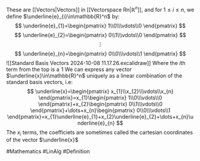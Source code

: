 These are [[Vectors|Vectors]] in [[Vectorspace Rn|$\mathbb{R}^n$]], and for $1\leq i\leq n$, we define $\underline{e}_{i}\in\mathbb{R}^n$ by:
$$
\underline{e}_{1}=\begin{pmatrix}
1\\0\\\vdots\\0
\end{pmatrix}
$$
$$
\underline{e}_{2}=\begin{pmatrix}
0\\1\\\vdots\\0
\end{pmatrix}
$$
$$
\vdots
$$
$$
\underline{e}_{n}=\begin{pmatrix}
0\\0\\\vdots\\1
\end{pmatrix}
$$
![[Standard Basis Vectors 2024-10-08 11.17.26.excalidraw]]
Where the $i$th term from the top is a $\hspace{0pt}1$
We can express any vector $\underline{x}\in\mathbb{R}^n$ uniquely as a linear combination of the standard basis vectors, i.e:
$$
\underline{x}=\begin{pmatrix}
x_{1}\\x_{2}\\\vdots\\x_{n}
\end{pmatrix}=x_{1}\begin{pmatrix}
1\\0\\\vdots\\0
\end{pmatrix}+x_{2}\begin{pmatrix}
0\\1\\\vdots\\0
\end{pmatrix}+\dots+x_{n}\begin{pmatrix}
0\\0\\\vdots\\1
\end{pmatrix}=x_{1}\underline{e}_{1}+x_{2}\underline{e}_{2}+\dots+x_{n}\underline{e}_{n}
$$
The $x_{i}$ terms, the coefficiets are sometimes called the cartesian coordinates of the vector $\underline{x}$

#Mathematics #LinAlg #Definition